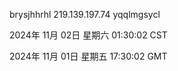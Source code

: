 brysjhhrhl 219.139.197.74 yqqlmgsycl

2024年 11月 02日 星期六 01:30:02 CST

2024年 11月 01日 星期五 17:30:02 GMT
